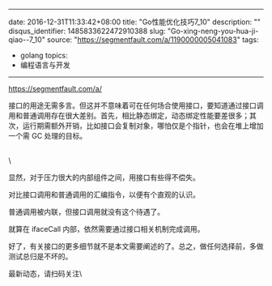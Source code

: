 
---
date: 2016-12-31T11:33:42+08:00
title: "Go性能优化技巧7_10"
description: ""
disqus_identifier: 1485833622472910388
slug: "Go-xing-neng-you-hua-ji-qiao--7_10"
source: "https://segmentfault.com/a/1190000005041083"
tags: 
- golang 
topics:
- 编程语言与开发
---

https://segmentfault.com/a/

接口的用途无需多言。但这并不意味着可在任何场合使用接口，要知道通过接口调用和普通调用存在很大差别。首先，相比静态绑定，动态绑定性能要差很多；其次，运行期需额外开销，比如接口会复制对象，哪怕仅是个指针，也会在堆上增加一个需
GC 处理的目标。

\
\

显然，对于压力很大的内部组件之间，用接口有些得不偿失。

对比接口调用和普通调用的汇编指令，以便有个直观的认识。

普通调用被内联，但接口调用就没有这个待遇了。

就算在 ifaceCall 内部，依然需要通过接口相关机制完成调用。

好了，有关接口的更多细节就不是本文需要阐述的了。总之，做任何选择前，多做测试总归是不坏的。

最新动态，请扫码关注\


